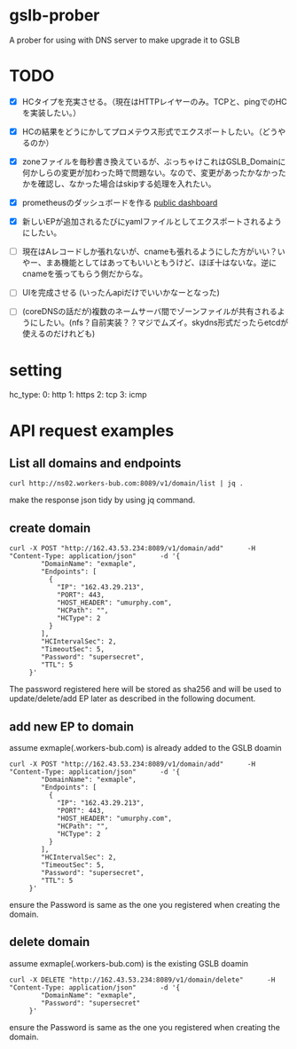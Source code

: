 # gslb-prober
A prober for using with DNS server to make upgrade it to GSLB


# TODO
- [x] HCタイプを充実させる。（現在はHTTPレイヤーのみ。TCPと、pingでのHCを実装したい。）
- [x] HCの結果をどうにかしてプロメテウス形式でエクスポートしたい。（どうやるのか）
- [x] zoneファイルを毎秒書き換えているが、ぶっちゃけこれはGSLB_Domainに何かしらの変更が加わった時で問題ない。なので、変更があったかなかったかを確認し、なかった場合はskipする処理を入れたい。
- [x] prometheusのダッシュボードを作る [public dashboard](https://grafana.ingenboy.com/public-dashboards/22647c34b9604b259c61ef1fe797f230)
- [x] 新しいEPが追加されるたびにyamlファイルとしてエクスポートされるようにしたい。
- [ ] 現在はAレコードしか張れないが、cnameも張れるようにした方がいい？いやー、まあ機能としてはあってもいいともうけど、ほぼ十はないな。逆にcnameを張ってもらう側だからな。
- [ ] UIを完成させる (いったんapiだけでいいかなーとなった)
- [ ] (coreDNSの話だが)複数のネームサーバ間でゾーンファイルが共有されるようにしたい。(nfs？自前実装？？マジでムズイ。skydns形式だったらetcdが使えるのだけれども)


# setting
hc_type: 
  0: http
  1: https
  2: tcp
  3: icmp

# API request examples

## List all domains and endpoints

```
curl http://ns02.workers-bub.com:8089/v1/domain/list | jq .
```
make the response json tidy by using jq command. 


## create domain

```
curl -X POST "http://162.43.53.234:8089/v1/domain/add"      -H "Content-Type: application/json"      -d '{
        "DomainName": "exmaple",
        "Endpoints": [
          {
            "IP": "162.43.29.213",
            "PORT": 443,
            "HOST_HEADER": "umurphy.com",
            "HCPath": "",
            "HCType": 2
          }
        ],
        "HCIntervalSec": 2,
        "TimeoutSec": 5,
        "Password": "supersecret",
        "TTL": 5
     }'
```
The password registered here will be stored as sha256 and will be used to update/delete/add EP later as described in the following document.

## add new EP to domain
assume exmaple(.workers-bub.com) is already added to the GSLB doamin

```
curl -X POST "http://162.43.53.234:8089/v1/domain/add"      -H "Content-Type: application/json"      -d '{
        "DomainName": "exmaple",
        "Endpoints": [
          {
            "IP": "162.43.29.213",
            "PORT": 443,
            "HOST_HEADER": "umurphy.com",
            "HCPath": "",
            "HCType": 2
          }
        ],
        "HCIntervalSec": 2,
        "TimeoutSec": 5,
        "Password": "supersecret",
        "TTL": 5
     }'
```
ensure the Password is same as the one you registered when creating the domain.


## delete domain
assume exmaple(.workers-bub.com) is the existing GSLB doamin

```
curl -X DELETE "http://162.43.53.234:8089/v1/domain/delete"      -H "Content-Type: application/json"      -d '{
        "DomainName": "exmaple",
        "Password": "supersecret"
     }'
```
ensure the Password is same as the one you registered when creating the domain.